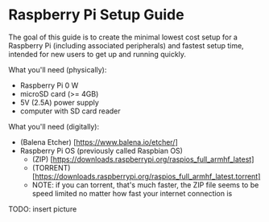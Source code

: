 # Raspberry Pi Setup Guide

The goal of this guide is to create the minimal lowest cost setup for a Raspberry Pi (including associated peripherals) and fastest setup time, intended for new users to get up and running quickly.  

What you'll need (physically):
- Raspberry Pi 0 W
- microSD card (>= 4GB)
- 5V (2.5A) power supply
- computer with SD card reader

What you'll need (digitally):
- (Balena Etcher) [https://www.balena.io/etcher/]
- Raspberry Pi OS (previously called Raspbian OS)
  - (ZIP) [https://downloads.raspberrypi.org/raspios_full_armhf_latest]
  - (TORRENT) [https://downloads.raspberrypi.org/raspios_full_armhf_latest.torrent] 
  - NOTE: if you can torrent, that's much faster, the ZIP file seems to be speed limited no matter how fast your internet connection is

TODO: insert picture
